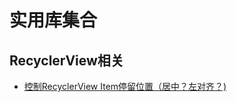 # 实用库集合
## RecyclerView相关
* [控制RecyclerView Item停留位置（居中？左对齐？)](http://www.jianshu.com/p/e86f68e24d8f)
